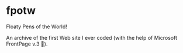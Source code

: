 # fpotw
Floaty Pens of the World!

An archive of the first Web site I ever coded (with the help of Microsoft FrontPage v.3 🤣).
